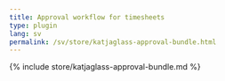 ```yaml
---
title: Approval workflow for timesheets
type: plugin
lang: sv
permalink: /sv/store/katjaglass-approval-bundle.html
---
```


{% include store/katjaglass-approval-bundle.md %}
